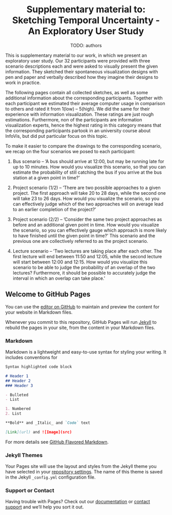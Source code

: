 <h1 align="center"> Supplementary material to:<br> Sketching Temporal Uncertainty - An Exploratory User Study </h1>

<p align="center">TODO: authors </p>

This is supplementary material to our work, in which we present an exploratory user study. Our 32 participants were provided with three scenario descriptions each and were asked to visually present the given information. They sketched their spontaneous visualization designs with pen and paper and verbally described how they imagine their designs to work in practice. 

The following pages contain all collected sketches, as well as some additional information about the corresponding participants. Together with each participant we estimated their average computer usage in comparison to others and rated it from 1(low) – 5(high). We did the same for their experience with information visualization. These ratings are just rough estimations. Furthermore, non of the participants are information visualization experts, hence the highest rating in this category means that the corresponding participants partook in an university course about InfoVis, but did put particular focus on this topic. 

To make it easier to compare the drawings to the corresponding scenario, we recap on the four scenarios we posed to each participant:

1. Bus scenario –  ’A bus should arrive at 12:00, but may be running late for up to 10 minutes. How would you visualize this scenario, so that you can estimate the probability of still catching the bus if you arrive at the bus station at a given point in time?’

1. Project scenario (1/2) – ’There are two possible approaches to a given project. The first approach will take 20 to 28 days, while the second one will take 23 to 26 days. How would you visualize the scenario, so you can effectively judge which of the two approaches will on average lead to an earlier completion of the project?’

1. Project scenario (2/2) –  ’Consider the same two project approaches as before and an additional given point in time. How would you visualize the scenario, so you can effectively gauge which approach is more likely to have finished until the given point in time?’ This scenario and the previous one are collectively referred to as the project scenario.

1. Lecture scenario – ’Two lectures are taking place after each other. The first lecture will end between 11:50 and 12:05, while the second lecture will start between 12:00 and 12:15. How would you visualize this scenario to be able to judge the probability of an overlap of the two lectures? Furthermore, it should be possible to accurately judge the interval in which an overlap can take place.’



## Welcome to GitHub Pages

You can use the [editor on GitHub](https://github.com/aceanddreed/Sketching-Temporal-Uncertainty/edit/master/index.md) to maintain and preview the content for your website in Markdown files.

Whenever you commit to this repository, GitHub Pages will run [Jekyll](https://jekyllrb.com/) to rebuild the pages in your site, from the content in your Markdown files.

### Markdown

Markdown is a lightweight and easy-to-use syntax for styling your writing. It includes conventions for

```markdown
Syntax highlighted code block

# Header 1
## Header 2
### Header 3

- Bulleted
- List

1. Numbered
2. List

**Bold** and _Italic_ and `Code` text

[Link](url) and ![Image](src)
```

For more details see [GitHub Flavored Markdown](https://guides.github.com/features/mastering-markdown/).

### Jekyll Themes

Your Pages site will use the layout and styles from the Jekyll theme you have selected in your [repository settings](https://github.com/aceanddreed/Sketching-Temporal-Uncertainty/settings). The name of this theme is saved in the Jekyll `_config.yml` configuration file.

### Support or Contact

Having trouble with Pages? Check out our [documentation](https://help.github.com/categories/github-pages-basics/) or [contact support](https://github.com/contact) and we’ll help you sort it out.
